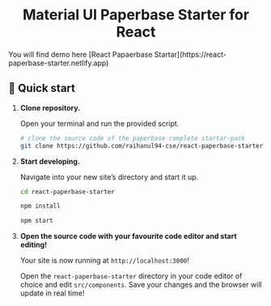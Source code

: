 <h1 align="center">
    Material UI Paperbase Starter for React
</h1>
You will find demo here [React Papaerbase Startar](https://react-paperbase-starter.netlify.app)


## 🚀 Quick start

1.  **Clone repository.**

    Open your terminal and run the provided script.

    ```sh
    # clone the source code of the paperbase complete startar-pack
    git clone https://github.com/raihanul94-cse/react-paperbase-starter
    ```

1.  **Start developing.**

    Navigate into your new site’s directory and start it up.

    ```sh
    cd react-paperbase-starter
    ```
    ```sh
    npm install
    ```
    ```sh
    npm start
    ```
1.  **Open the source code with your favourite code editor and start editing!**

    Your site is now running at `http://localhost:3000`!

    Open the `react-paperbase-starter` directory in your code editor of choice and edit `src/components`. Save your changes and the browser will update in real time!
